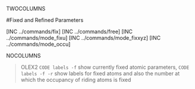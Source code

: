 TWOCOLUMNS

#Fixed and Refined Parameters

[INC ../commands/fix]
[INC ../commands/free]
[INC ../commands/mode_fixu]
[INC ../commands/mode_fixxyz]
[INC ../commands/mode_occu]

NOCOLUMNS

>OLEX2 `CODE labels -f` show currently fixed atomic parameters, `CODE labels -f -r` show labels for fixed atoms and also the number at which the occupancy of riding atoms is fixed
